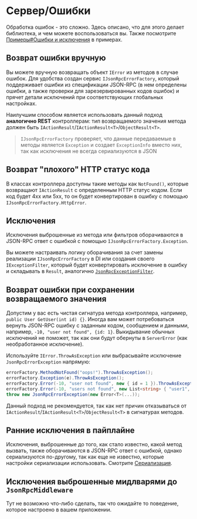 # Сервер/Ошибки

Обработка ошибок - это сложно. Здесь описано, что для этого делает библиотека, и чем можете воспользоваться вы. Также посмотрите [Примеры#Ошибки и исключения](examples?id=Ошибки-и-исключения) в примерах.

## Возврат ошибки вручную

Вы можете вручную возвращать объект `IError` из методов в случае ошибок. Для удобства создан сервис `IJsonRpcErrorFactory`,
который поддерживает ошибки из спецификации JSON-RPC (в нем определены ошибки, а также проверки для зарезервированных кодов ошибок)
и прячет детали исключений при соответствующих глобальных настройках.

Наилучшим способом является использовать данный подход **аналогично REST** контроллерам: тип возвращаемого значения метода должен быть `IActionResult`/`IActionResult<T>`/`ObjectResult<T>`.

> `IJsonRpcErrorFactory` проверяет, что данные передаваемые в методы является `Exception` и создает `ExceptionInfo` вместо них, так как исключения не всегда сериализуются в JSON

## Возврат "плохого" HTTP статус кода

В классах контроллера доступны такие методы как `NotFound()`, которые возвращают `IActionResult` с определенным HTTP статус кодом.
Если код будет 4xx или 5xx, то он будет конвертирован в ошибку с помощью `IJsonRpcErrorFactory.HttpError`.

## Исключения

Исключения выброшенные из метода или фильтров оборачиваются в JSON-RPC ответ с ошибкой с помощью `IJsonRpcErrorFactory.Exception`.

Вы можете настраивать логику оборачивания за счет замены реализации `IJsonRpcErrorFactory` в DI или создания своего `IExceptionFilter`, который будет конвертировать исключение в ошибку и складывать в `Result`, аналогично [`JsonRpcExceptionFilter`](https://github.com/tochka-public/Tochka.JsonRpc/blob/master/src/Tochka.JsonRpc.Server/Filters/JsonRpcExceptionFilter.cs).

## Возврат ошибки при сохранении возвращаемого значения

Допустим у вас есть чистая сигнатура метода контроллера, например, `public User GetUser(int id) {}`.
Иногда вам может потребоваться вернуть JSON-RPC ошибку с заданным кодом, сообщением и данными, например, `-10, "user not found", {id: 1}`. Выкидывание обычных исключений не поможет, так как они будут обернуты в `ServerError` (как необработанное исключение).

Используйте `IError.ThrowAsException` или выбрасывайте исключение `JsonRpcErrorException` напрямую:

```cs
errorFactory.MethodNotFound("oops!").ThrowAsException();
errorFactory.Exception(e).ThrowAsException();
errorFactory.Error(-10, "user not found", new { id = 1 }).ThrowAsException();
errorFactory.Error(-10, "users not found", new List<string> { "user1", "user2" }).ThrowAsException();
throw new JsonRpcErrorException(new Error<T>(...));
```

Данный подход не рекомендуется, так как нет причин отказываться от `IActionResult`/`IActionResult<T>`/`ObjectResult<T>` в сигнатурах методов.

## Ранние исключения в пайплайне

Исключения, выброшенные до того, как стало известно, какой метод вызвать, также оборачиваются в JSON-RPC ответ с ошибкой, однако сериализуются по-другому, так как еще не известно, которые настройки сериализации использовать. Смотрите [Сериализация](serialization).

## Исключения выброшенные мидлварями до `JsonRpcMiddleware`

Тут не возможно что-либо сделать, так что ожидайте то поведение, которое настроено в вашем приложении.
